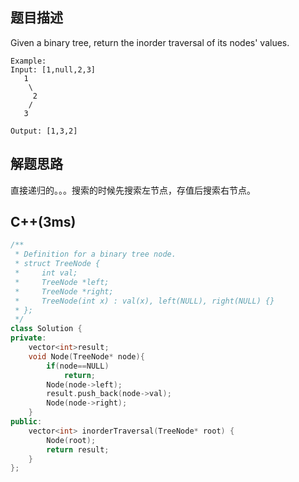 ## 题目描述
Given a binary tree, return the inorder traversal of its nodes' values.
```
Example:
Input: [1,null,2,3]
   1
    \
     2
    /
   3

Output: [1,3,2]
```
## 解题思路
直接递归的。。。搜索的时候先搜索左节点，存值后搜索右节点。
## C++(3ms)
```cpp
/**
 * Definition for a binary tree node.
 * struct TreeNode {
 *     int val;
 *     TreeNode *left;
 *     TreeNode *right;
 *     TreeNode(int x) : val(x), left(NULL), right(NULL) {}
 * };
 */
class Solution {
private:
    vector<int>result;
    void Node(TreeNode* node){
        if(node==NULL)
            return;
        Node(node->left);
        result.push_back(node->val);
        Node(node->right);
    }
public: 
    vector<int> inorderTraversal(TreeNode* root) {
        Node(root);
        return result;
    }
};
```
